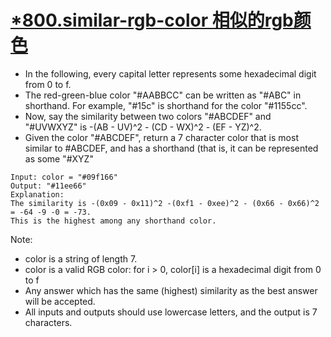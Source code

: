 # [*800.similar-rgb-color 相似的rgb颜色](https://leetcode.com/problems/similar-rgb-color/)
* In the following, every capital letter represents some hexadecimal digit from 0 to f.
* The red-green-blue color "#AABBCC" can be written as "#ABC" in shorthand.  For example, "#15c" is shorthand for the color "#1155cc".
* Now, say the similarity between two colors "#ABCDEF" and "#UVWXYZ" is -(AB - UV)^2 - (CD - WX)^2 - (EF - YZ)^2.
* Given the color "#ABCDEF", return a 7 character color that is most similar to #ABCDEF, and has a shorthand (that is, it can be represented as some "#XYZ"
```text
Input: color = "#09f166"
Output: "#11ee66"
Explanation:  
The similarity is -(0x09 - 0x11)^2 -(0xf1 - 0xee)^2 - (0x66 - 0x66)^2 = -64 -9 -0 = -73.
This is the highest among any shorthand color.
```
Note:
* color is a string of length 7.
* color is a valid RGB color: for i > 0, color[i] is a hexadecimal digit from 0 to f
* Any answer which has the same (highest) similarity as the best answer will be accepted.
* All inputs and outputs should use lowercase letters, and the output is 7 characters.